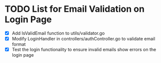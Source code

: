 # TODO List for Email Validation on Login Page

- [x] Add IsValidEmail function to utils/validator.go
- [x] Modify LoginHandler in controllers/authController.go to validate email format
- [x] Test the login functionality to ensure invalid emails show errors on the login page
